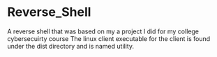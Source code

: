 # Reverse_Shell
A reverse shell that was based on my a project I did for my college cybersecuirty course
The linux client executable for the client is found under the dist directory and is named utility.
